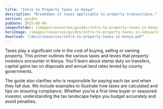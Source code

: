 ```yaml
---
title: "Intro to Property Taxes in Kenya"
description: "Breakdown of taxes applicable to property transactions."
section: guides
pubDate: 2025-08-04
imagesFolder: /images/resources/guides/intro-to-property-taxes-in-kenya
heroImage: /images/resources/guides/intro-to-property-taxes-in-kenya/cover.webp
download: "/docs/resources/intro-to-property-taxes-in-kenya.pdf"
---
```


Taxes play a significant role in the cost of buying, selling or owning property. This primer outlines the various taxes and levies that property investors encounter in Kenya. You’ll learn about stamp duty on transfers, capital gains tax on disposals and annual land rates levied by county governments.

The guide also clarifies who is responsible for paying each tax and when they fall due. We include examples to illustrate how taxes are calculated and tips on ensuring compliance. Whether you’re a first-time buyer or seasoned investor, understanding the tax landscape helps you budget accurately and avoid penalties.
